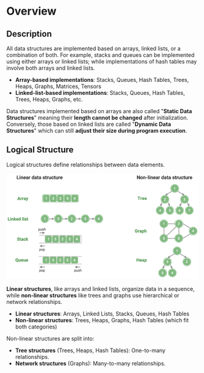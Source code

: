 # Overview

## Description

All data structures are implemented based on arrays, linked lists, or a combination of both.
For example, stacks and queues can be implemented using either arrays or linked lists; while implementations of hash tables may involve both arrays and linked lists.

- **Array-based implementations**: Stacks, Queues, Hash Tables, Trees, Heaps, Graphs, Matrices, Tensors
- **Linked-list-based implementations**: Stacks, Queues, Hash Tables, Trees, Heaps, Graphs, etc.

Data structures implemented based on arrays are also called "**Static Data Structures**" meaning their **length cannot be changed** after initialization. Conversely, those based on linked lists are called "**Dynamic Data Structures**" which can still **adjust their size during program execution**.

## Logical Structure

Logical structures define relationships between data elements.

![](_overview/image1.png)

**Linear structures**, like arrays and linked lists, organize data in a sequence, while **non-linear structures** like trees and graphs use hierarchical or network relationships.

- **Linear structures**: Arrays, Linked Lists, Stacks, Queues, Hash Tables
- **Non-linear structures**: Trees, Heaps, Graphs, Hash Tables (which fit both categories)

Non-linear structures are split into:

- **Tree structures** (Trees, Heaps, Hash Tables): One-to-many relationships.
- **Network structures** (Graphs): Many-to-many relationships.

